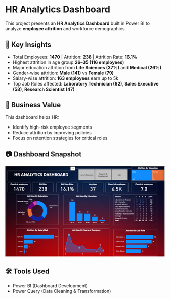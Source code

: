 # HR Analytics Dashboard

This project presents an **HR Analytics Dashboard** built in Power BI to analyze **employee attrition** and workforce demographics.

## 🔑 Key Insights
- Total Employees: **1470** | Attrition: **238** | Attrition Rate: **16.1%**
- Highest attrition in age group **26–35 (116 employees)**
- Major education attrition from **Life Sciences (37%)** and **Medical (26%)**
- Gender-wise attrition: **Male (141)** vs **Female (79)**
- Salary-wise attrition: **163 employees** earn up to 5k
- Top Job Roles affected: **Laboratory Technician (62)**, **Sales Executive (58)**, **Research Scientist (47)**

## 🎯 Business Value
This dashboard helps HR:
- Identify high-risk employee segments
- Reduce attrition by improving policies
- Focus on retention strategies for critical roles

## 📷 Dashboard Snapshot
![HR Analytics Dashboard](https://github.com/Dipalikade/HR-Analytics-Dashboard/blob/main/Snapshot.png)

## 🛠️ Tools Used
- Power BI (Dashboard Development)
- Power Query (Data Cleaning & Transformation)
